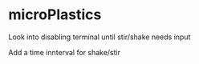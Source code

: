 # microPlastics

Look into disabling terminal until stir/shake needs input

Add a time innterval for shake/stir
